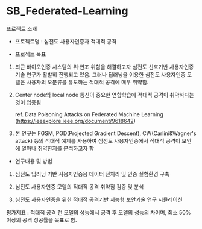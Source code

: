 # SB_Federated-Learning


프로젝트 소개


- 프로젝트명 : 심전도 사용자인증과 적대적 공격


- 프로젝트 목표  

1) 최근 바이오인증 시스템의 위·변조 위험을 해결하고자 심전도 신호기반 사용자인증 기술 연구가 활발히 진행되고 있음. 그러나 딥러닝을 이용한 심전도 사용자인증 모델은 사용자의 오분류를 유도하는 적대적 공격에 매우 취약함.

2) Center node와 local node 통신이 중요한 연합학습에 적대적 공격이 취약하다는 것이 입증됨
   
   ref. Data Poisoning Attacks on Federated Machine Learning (https://ieeexplore.ieee.org/document/9618642)

3) 본 연구는 FGSM, PGD(Projected Gradient Descent), CW(Carlini&Wagner's attack) 등의 적대적 예제를 사용하여 심전도 사용자인증에서 적대적 공격이 보안에 얼마나 취약한지를 분석하고자 함


- 연구내용 및 방법

1) 심전도 딥러닝 기반 사용자인증용 데이터 전처리 및 인증 실험환경 구축
 
2) 심전도 사용자인증 모델의 적대적 공격 취약점 검증 및 분석
 
3) 심전도 사용자인증을 위한 적대적 공격기반 지능형 보안기술 연구 시뮬레이션 
 
 평가지표 : 적대적 공격 전 모델의 성능에서 공격 후 모델의 성능의 차이며, 최소 50% 이상의 공격 성공률을 목표로 함. 
